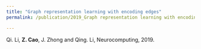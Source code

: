 ```yaml
---
title: "Graph representation learning with encoding edges"
permalink: /publication/2019_Graph representation learning with encoding edges

---
```

Qi. Li, **Z. Cao**, J. Zhong and Qing. Li, Neurocomputing, 2019.



